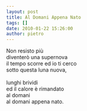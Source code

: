 ```yaml
---
layout: post
title: Al Domani Appena Nato
tags: []
date: 2010-01-22 15:26:00
author: pietro
---
```

Non resisto più<br/>diventerò una supernova<br/>il tempo scorre ed io ti cerco<br/>sotto questa luna nuova,<br/><br/>lunghi brividi<br/>ed il calore è rimandato<br/>al domani<br/>al domani appena nato.
